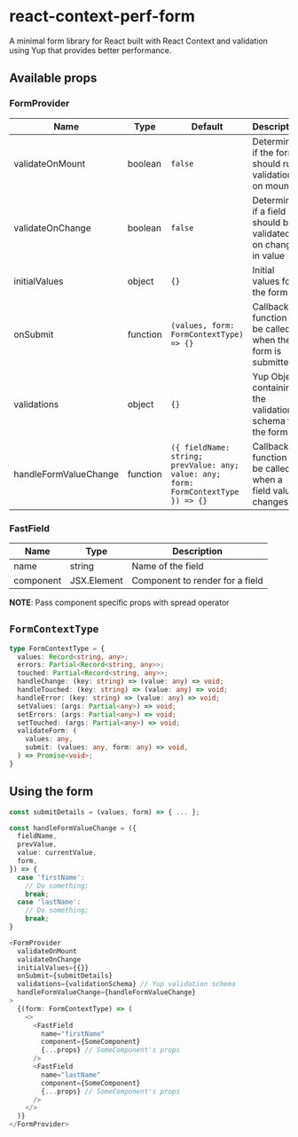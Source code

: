 # react-context-perf-form

A minimal form library for React built with React Context and validation using Yup that provides better performance.

## Available props

### FormProvider

| Name | Type | Default | Description |
| - | - | - | - |
| validateOnMount | boolean | `false` | Determine if the form should run validation on mount |
| validateOnChange | boolean | `false` | Determine if a field should be validated on change in value |
| initialValues | object | `{}` | Initial values for the form |
| onSubmit | function | `(values, form: FormContextType) => {}` | Callback function to be called when the form is submitted |
| validations | object | `{}` | Yup Object containing the validation schema for the form |
| handleFormValueChange | function | `({ fieldName: string; prevValue: any; value: any; form: FormContextType }) => {}` | Callback function to be called when a field value changes |

### FastField

| Name | Type | Description |
| - | - | - |
| name | string | Name of the field |
| component | JSX.Element | Component to render for a field |

**NOTE**: Pass component specific props with spread operator

## `FormContextType`

```typescript
type FormContextType = {
  values: Record<string, any>;
  errors: Partial<Record<string, any>>;
  touched: Partial<Record<string, any>>;
  handleChange: (key: string) => (value: any) => void;
  handleTouched: (key: string) => (value: any) => void;
  handleError: (key: string) => (value: any) => void;
  setValues: (args: Partial<any>) => void;
  setErrors: (args: Partial<any>) => void;
  setTouched: (args: Partial<any>) => void;
  validateForm: (
    values: any,
    submit: (values: any, form: any) => void,
  ) => Promise<void>;
}
```

## Using the form

```typescript
const submitDetails = (values, form) => { ... };

const handleFormValueChange = ({
  fieldName,
  prevValue,
  value: currentValue,
  form,
}) => {
  case 'firstName':
    // Do something;
    break;
  case 'lastName':
    // Do something;
    break;
}

<FormProvider
  validateOnMount
  validateOnChange
  initialValues={{}}
  onSubmit={submitDetails}
  validations={validationSchema} // Yup validation schema
  handleFormValueChange={handleFormValueChange}
>
  {(form: FormContextType) => (
    <>
      <FastField
        name="firstName"
        component={SomeComponent} 
        {...props} // SomeComponent's props 
      />
      <FastField
        name="lastName"
        component={SomeComponent} 
        {...props} // SomeComponent's props 
      />
    </>
  )}
</FormProvider>
```